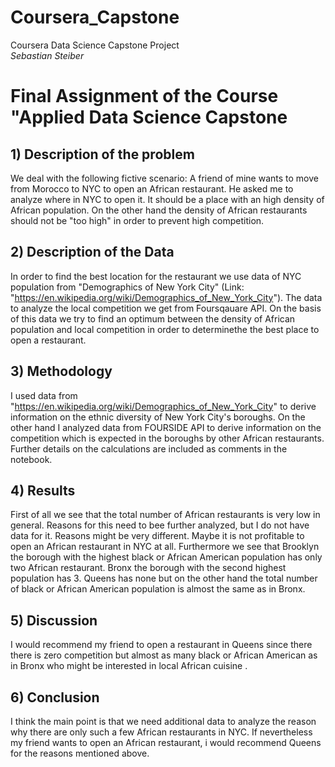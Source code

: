 # Coursera_Capstone
Coursera Data Science Capstone Project\
*Sebastian Steiber*
# Final Assignment of the Course "Applied Data Science Capstone
## 1) Description of the problem
We deal with the following fictive scenario:
A friend of mine wants to move from Morocco to NYC to open an African restaurant. He asked me to analyze where in NYC to open it. It should be a place with an high density of African population. On the other hand the density of African restaurants should not be "too high" in order to prevent high competition.
## 2) Description of the Data
In order to find the best location for the restaurant we use data of NYC population from "Demographics of New York City" (Link: "https://en.wikipedia.org/wiki/Demographics_of_New_York_City"). The data to analyze the local competition we get from Foursqauare API. On the basis of this data we try to find an optimum between the density of African population and local competition in order to determinethe the best place to open a restaurant.
## 3) Methodology
I used data from "https://en.wikipedia.org/wiki/Demographics_of_New_York_City" to derive information on the ethnic diversity of New York City's boroughs. On the other hand I analyzed data from FOURSIDE API to derive information on the competition which is expected in the boroughs by other African restaurants. Further details on the calculations are included as comments in the notebook.
## 4) Results
First of all we see that the total number of African restaurants is very low in general. Reasons for this need to bee further analyzed, but I do not have data for it. Reasons might be very different. Maybe it is not profitable to open an African restaurant in NYC at all. Furthermore we see that Brooklyn the borough with the highest black or African American population has only two African restaurant. Bronx the borough with the second highest population has 3. Queens has none but on the other hand the total number of black or African American population is almost the same as in Bronx.
## 5) Discussion
I would recommend my friend to open a restaurant in Queens since there there is zero competition but almost as many black or African American as in Bronx who might be interested in local African cuisine .
## 6) Conclusion
I think the main point is that we need additional data to analyze the reason why there are only such a few African restaurants in NYC. If nevertheless my friend wants to open an African restaurant, i would recommend Queens for the reasons mentioned above.
